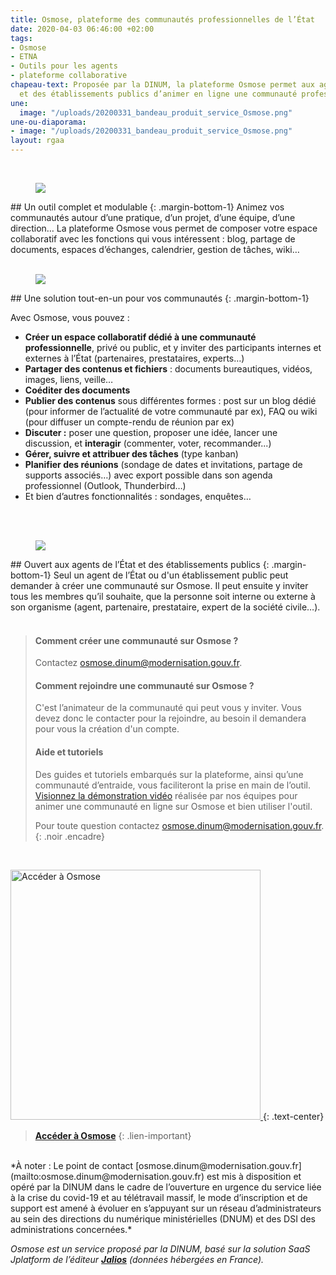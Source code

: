 ```yaml
---
title: Osmose, plateforme des communautés professionnelles de l’État
date: 2020-04-03 06:46:00 +02:00
tags:
- Osmose
- ETNA
- Outils pour les agents
- plateforme collaborative
chapeau-text: Proposée par la DINUM, la plateforme Osmose permet aux agents de l’État
  et des établissements publics d’animer en ligne une communauté professionnelle.
une:
  image: "/uploads/20200331_bandeau_produit_service_Osmose.png"
une-ou-diaporama:
- image: "/uploads/20200331_bandeau_produit_service_Osmose.png"
layout: rgaa
---
```


<br>

<figure class='image-left' style='width: 7%;'>
<img src="/uploads/swiss-army-knife_bleu.png"/>
</figure>## Un outil complet et modulable
{: .margin-bottom-1} 
Animez vos communautés autour d’une pratique, d’un projet, d’une équipe, d’une direction… La plateforme Osmose vous permet de composer votre espace collaboratif avec les fonctions qui vous intéressent : blog, partage de documents, espaces d’échanges, calendrier, gestion de tâches, wiki…
<br>
<br>



<figure class='image-left' style='width: 6%;'>
<img src="/uploads/picto-intervention.png"/>
</figure>## Une solution tout-en-un pour vos communautés
{: .margin-bottom-1}

Avec Osmose, vous pouvez :
* **Créer un espace collaboratif dédié à une communauté professionnelle**, privé ou public, et y inviter des participants internes et externes à l’État (partenaires, prestataires, experts…)
* **Partager des contenus et fichiers** : documents bureautiques, vidéos, images, liens, veille…
* **Coéditer des documents**
* **Publier des contenus** sous différentes formes : post sur un blog dédié (pour informer de l’actualité de votre communauté par ex), FAQ ou wiki (pour diffuser un compte-rendu de réunion par ex)
* **Discuter :** poser une question, proposer une idée, lancer une discussion, et **interagir** (commenter, voter, recommander...)
* **Gérer, suivre et attribuer des tâches** (type kanban)
* **Planifier des réunions** (sondage de dates et invitations, partage de supports associés…) avec export possible dans son agenda professionnel (Outlook, Thunderbird…)
* Et bien d’autres fonctionnalités : sondages, enquêtes…
<br>
<br>



<figure class='image-left' style='width: 6%;'>
<img src="/uploads/group-bleu.png"/>
</figure>## Ouvert aux agents de l’État et des établissements publics
{: .margin-bottom-1}
Seul un agent de l’État ou d'un établissement public peut demander à créer une communauté sur Osmose. Il peut ensuite y inviter tous les membres qu’il souhaite, que la personne soit interne ou externe à son organisme (agent, partenaire, prestataire, expert de la société civile…).
<br>
<br>


> #### Comment créer une communauté sur Osmose ?
> 
> Contactez <a href="mailto:osmose.dinum@modernisation.gouv.fr?subject=Demande de création de communauté sur Osmose">osmose.dinum@modernisation.gouv.fr</a>.
> <br>	
> 
> #### Comment rejoindre une communauté sur Osmose ?
> 
> C'est l’animateur de la communauté qui peut vous y inviter. 
> Vous devez donc le contacter pour la rejoindre, au besoin il demandera pour vous la création d'un compte.
> <br>
> 
> #### Aide et tutoriels
> 
> Des guides et tutoriels embarqués sur la plateforme, ainsi qu’une communauté d’entraide, vous faciliteront la prise en main de l’outil. 
> <br>[Visionnez la démonstration vidéo](https://dai.ly/x7u6p1z) réalisée par nos équipes pour animer une communauté en ligne sur Osmose et bien utiliser l'outil.
> <br>
> 
> Pour toute question contactez [osmose.dinum@modernisation.gouv.fr](mailto:osmose.dinum@modernisation.gouv.fr).
{: .noir .encadre}

<br>

<a href="https://osmose.numerique.gouv.fr/"><img src="/uploads/capture-osmose-home2.png" width="400" alt="Accéder à Osmose"/>
</a>
{: .text-center}
> [**Accéder à Osmose**](https://osmose.numerique.gouv.fr/)
{: .lien-important}

<br>
*À noter : Le point de contact [osmose.dinum@modernisation.gouv.fr](mailto:osmose.dinum@modernisation.gouv.fr) est mis à disposition et opéré par la DINUM dans le cadre de l’ouverture en urgence du service liée à la crise du covid-19 et au télétravail massif,  le mode d’inscription et de support est amené à évoluer en s’appuyant sur un réseau d’administrateurs au sein des directions du numérique ministérielles (DNUM) et des DSI des administrations concernées.*

*Osmose est un service proposé par la DINUM, basé sur la solution SaaS Jplatform de l’éditeur [**Jalios**](https://www.jalios.com) (données hébergées en France).*